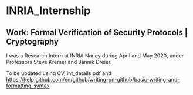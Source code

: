 # INRIA_Internship

## Work: Formal Verification of Security Protocols | Cryptography
I was a Research Intern at INRIA Nancy during April and May 2020, under Professors Steve Kremer and Jannik Dreier.


To be updated using CV, int_details.pdf and https://help.github.com/en/github/writing-on-github/basic-writing-and-formatting-syntax
